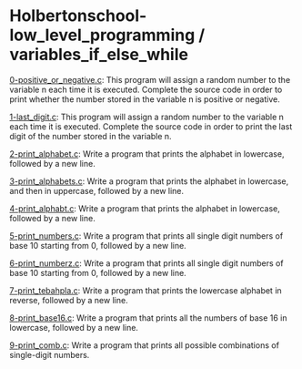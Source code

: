 # Holbertonschool-low_level_programming / variables_if_else_while

[0-positive_or_negative.c](https://github.com/jGohan-cpu/holbertonschool-low_level_programming/blob/master/variables_if_else_while/0-positive_or_negative.c): This program will assign a random number to the variable n each time it is executed. Complete the source code in order to print whether the number stored in the variable n is positive or negative.

[1-last_digit.c](https://github.com/jGohan-cpu/holbertonschool-low_level_programming/blob/master/variables_if_else_while/1-last_digit.c): This program will assign a random number to the variable n each time it is executed. Complete the source code in order to print the last digit of the number stored in the variable n.

[2-print_alphabet.c](https://github.com/jGohan-cpu/holbertonschool-low_level_programming/blob/master/variables_if_else_while/2-print_alphabet.c): Write a program that prints the alphabet in lowercase, followed by a new line.

[3-print_alphabets.c](https://github.com/jGohan-cpu/holbertonschool-low_level_programming/blob/master/variables_if_else_while/3-print_alphabets.c): Write a program that prints the alphabet in lowercase, and then in uppercase, followed by a new line.

[4-print_alphabt.c](https://github.com/jGohan-cpu/holbertonschool-low_level_programming/blob/master/variables_if_else_while/4-print_alphabt.c): Write a program that prints the alphabet in lowercase, followed by a new line.

[5-print_numbers.c](https://github.com/jGohan-cpu/holbertonschool-low_level_programming/blob/master/variables_if_else_while/5-print_numbers.c): Write a program that prints all single digit numbers of base 10 starting from 0, followed by a new line.

[6-print_numberz.c](https://github.com/jGohan-cpu/holbertonschool-low_level_programming/blob/master/variables_if_else_while/6-print_numberz.c): Write a program that prints all single digit numbers of base 10 starting from 0, followed by a new line.

[7-print_tebahpla.c](https://github.com/jGohan-cpu/holbertonschool-low_level_programming/blob/master/variables_if_else_while/7-print_tebahpla.c): Write a program that prints the lowercase alphabet in reverse, followed by a new line.

[8-print_base16.c](https://github.com/jGohan-cpu/holbertonschool-low_level_programming/blob/master/variables_if_else_while/8-print_base16.c): Write a program that prints all the numbers of base 16 in lowercase, followed by a new line.

[9-print_comb.c](https://github.com/jGohan-cpu/holbertonschool-low_level_programming/blob/master/variables_if_else_while/9-print_comb.c): Write a program that prints all possible combinations of single-digit numbers.
